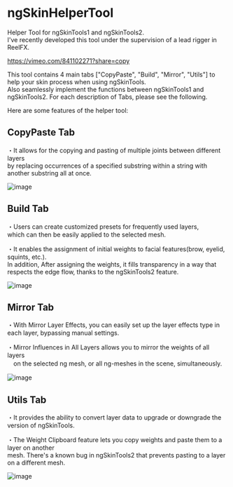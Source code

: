 # ngSkinHelperTool

Helper Tool for ngSkinTools1 and ngSkinTools2.  
I've recently developed this tool under the supervision of a lead rigger in ReelFX.

https://vimeo.com/841102271?share=copy

This tool contains 4 main tabs  ["CopyPaste", "Build", "Mirror", "Utils"] to help your skin process when using ngSkinTools.   
Also seamlessly implement the functions between ngSkinTools1 and ngSkinTools2. For each description of Tabs, please see the following.

Here are some features of the helper tool:

## CopyPaste Tab
・It allows for the copying and pasting of multiple joints between different layers  
by replacing occurrences of a specified substring within a string with another substring all at once.  

![image](https://github.com/maglev2468ng/ngSkinHelperTool/assets/11863299/82de796a-6558-4208-8b1c-4be31bc15dc0)

## Build Tab
・Users can create customized presets for frequently used layers,   
which can then be easily applied to the selected mesh.  

・It enables the assignment of initial weights to facial features(brow, eyelid, squints, etc.).  
In addition, After assigning the weights, it fills transparency in a way that respects the edge flow, thanks to the ngSkinTools2 feature.

![image](https://github.com/maglev2468ng/ngSkinHelperTool/assets/11863299/b0b40836-a917-4b18-9306-5a58c5c3262f)


## Mirror Tab
・With Mirror Layer Effects, you can easily set up the layer effects type in each layer, bypassing manual settings.

・Mirror Influences in All Layers allows you to mirror the weights of all layers  
　on the selected ng mesh, or all ng-meshes in the scene, simultaneously.
 
![image](https://github.com/maglev2468ng/ngSkinHelperTool/assets/11863299/5fa7b091-0009-4633-b955-6f48a1a9ecb7)

## Utils Tab
・It provides the ability to convert layer data to upgrade or downgrade the version of ngSkinTools.

・The Weight Clipboard feature lets you copy weights and paste them to a layer on another  
   mesh. There's a known bug in ngSkinTools2 that prevents pasting to a layer on a different mesh.
   
![image](https://github.com/maglev2468ng/ngSkinHelperTool/assets/11863299/4aa2ad8e-9af1-4b47-a4de-540d3204634c)

